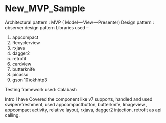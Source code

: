 # New_MVP_Sample

Architectural pattern : MVP ( Model — View — Presenter)
Design pattern :  observer design pattern
Libraries used – 
1) appcompact
2) Recyclerview
3) rxjava
4) dagger2
5) retrofit
6) cardview
7) butterknife
8) picasso
9) gson
10)okhhtp3

Testing framework used: Calabash

Intro
I have Covered the component like v7 supports, handled and used swiperefreshment, used appcompactbutton, butterknife, Imageview , appcompact activity, relative layout, rxjava, dagger2 injection, retrofit as api calling.


